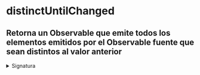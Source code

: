 # distinctUntilChanged

<h2 class="subtitle"> Retorna un Observable que emite todos los elementos emitidos por el Observable fuente que sean distintos al valor anterior
</h2>

<details>
<summary>Signatura</summary>

### Firma

`distinctUntilChanged<T, K>(compare?: (x: K, y: K) => boolean, keySelector?: (x: T) => K): MonoTypeOperatorFunction<T>`

### Parámetros

<table>
<tr><td>compare</td><td>Opcional. El valor por defecto es <code>undefined</code>.
Función de comparación opcional para comprobar si un elemento es distinto al elemento anterior.</td></tr>

<tr><td>keySelector</td><td>Opcional. El valor por defecto es <code>undefined</code>.
Tipo: <code>(x: T) => K</code>.</td></tr>
</table>

### Retorna

`MonoTypeOperatorFunction<T>`: Un Observable que emite elementos del Observable fuente que tengan valores distintos.

# Descripción

Si se proporciona una función de comparación, se utilizará para comprobar si cada elemento se debe emitir o no.

Si no se proporciona una función de comparación, se utiliza una verificación de igualdad.

## Ejemplos

**Usar distinctUntilChanged` sin una función de comparación**

<a target="_blank" href="https://stackblitz.com/edit/rxjs-distinctuntilchanged-1?file=index.ts">StackBlitz</a>

```javascript
import { distinctUntilChanged } from "rxjs/operators";
import { of } from "rxjs";

const fruit$ = of("Fresa", "Cereza", "Cereza", "Arándano", "Arándano", "Fresa");

fruit$.pipe(distinctUntilChanged()).subscribe(console.log);
// Salida: Fresa, Cereza, Arándano, Fresa
```

**Usar distinctUntilChanged con una función de comparación**

<a target="_blank" href="https://stackblitz.com/edit/rxjs-distinctuntilchanged-2?file=index.ts">StackBlitz</a>

```javascript
import { distinctUntilChanged } from "rxjs/operators";
import { of } from "rxjs";

const language$ = of(
  { name: "Java", type: "Orientado a objetos" },
  { name: "Ruby", type: "Multiparadigma" },
  { name: "Ruby", type: "Multiparadigma" },
  { name: "Haskell", type: "Funcional" },
  { name: "Haskell", type: "Funcional" },
  { name: "Java", type: "Orientado a objetos" },
  { name: "Ruby", type: "Multiparadigma" }
);

language$
  .pipe(
    distinctUntilChanged(
      ({ name: previousName }, { name }) => previousName === name
    )
  )
  .subscribe(console.log);
/* Salida: 
  { name: "Java", type: "Orientado a objetos" },
  { name: "Ruby", type: "Multiparadigma" },
  { name: "Haskell", type: "Funcional" },
  { name: "Java", type: "Orientado a objetos" },
  { name: "Ruby", type: "Multiparadigma" }
*/
```

### Ejemplos de la documentación oficial

**Un ejemplo simple con números**

```javascript
import { of } from "rxjs";
import { distinctUntilChanged } from "rxjs/operators";

of(1, 1, 2, 2, 2, 1, 1, 2, 3, 3, 4)
  .pipe(distinctUntilChanged())
  .subscribe((x) => console.log(x)); // 1, 2, 1, 2, 3, 4
```

**Un ejemplo usando una función de comparación**

```javascript
    import { of } from 'rxjs';
    import { distinctUntilChanged } from 'rxjs/operators';

    interface Person {
       age: number,
       name: string
    }

    of<Person>(
        { age: 4, name: 'Foo'},
        { age: 7, name: 'Bar'},
        { age: 5, name: 'Foo'},
        { age: 6, name: 'Foo'},
      ).pipe(
        distinctUntilChanged((p: Person, q: Person) => p.name === q.name),
      )
      .subscribe(x => console.log(x));

    // displays:
    // { age: 4, name: 'Foo' }
    // { age: 7, name: 'Bar' }
    // { age: 5, name: 'Foo' }
```

<div class="additional-section">

## Recursos adicionales

<a target="_blank" href="https://github.com/ReactiveX/rxjs/blob/master/src/internal/operators/distinctUntilChanged.ts">
<svg>
  <use xlink:href="/assets/icons/source.svg#source-code"></use>
</svg>
</a>
</div>

- <a target="_blank" href="https://rxjs.dev/api/operators/distinctUntilChanged">Documentación oficial en inglés</a>
